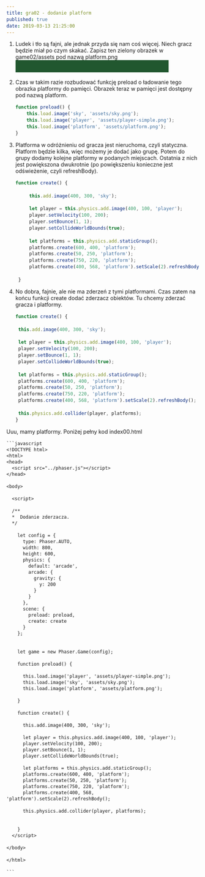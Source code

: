 ```yaml
---
title: gra02 - dodanie platform
published: true
date: 2019-03-13 21:25:00
---
```


1. Ludek i tło są fajni, ale jednak przyda się nam coś więcej. Niech gracz będzie miał po czym skakać. Zapisz ten zielony obrazek w game02/assets pod nazwą platform.png![](/assets/kurs-js/game02/platform.png)

1. Czas w takim razie rozbudować funkcję preload o ładowanie tego obrazka platformy do pamięci. Obrazek teraz w pamięci jest dostępny pod nazwą platform.


	```javascript
	function preload() {
		this.load.image('sky', 'assets/sky.png');
		this.load.image('player', 'assets/player-simple.png');
		this.load.image('platform', 'assets/platform.png');
	}
	```

1. Platforma w odróżnieniu od gracza jest nieruchoma, czyli statyczna. Platform będzie kilka, więc możemy je dodać jako grupę. Potem do grupy dodamy kolejne platformy w podanych miejscach. Ostatnia z nich jest powiększona dwukrotnie (po powiększeniu konieczne jest odświeżenie, czyli refreshBody).

	```javascript
	function create() {

		 this.add.image(400, 300, 'sky');

		 let player = this.physics.add.image(400, 100, 'player');
		 player.setVelocity(100, 200);
		 player.setBounce(1, 1);
		 player.setCollideWorldBounds(true);

		 let platforms = this.physics.add.staticGroup();
		 platforms.create(600, 400, 'platform');
		 platforms.create(50, 250, 'platform');
		 platforms.create(750, 220, 'platform');
		 platforms.create(400, 568, 'platform').setScale(2).refreshBody();

	 }
	```

1. No dobra, fajnie, ale nie ma zderzeń z tymi platformami. Czas zatem na końcu funkcji create dodać zderzacz obiektów. Tu chcemy zderzać gracza i platformy.

	```javascript
	function create() {

	 this.add.image(400, 300, 'sky');

	 let player = this.physics.add.image(400, 100, 'player');
	 player.setVelocity(100, 200);
	 player.setBounce(1, 1);
	 player.setCollideWorldBounds(true);

	 let platforms = this.physics.add.staticGroup();
	 platforms.create(600, 400, 'platform');
	 platforms.create(50, 250, 'platform');
	 platforms.create(750, 220, 'platform');
	 platforms.create(400, 568, 'platform').setScale(2).refreshBody();

	 this.physics.add.collider(player, platforms);
	}
	```

Uuu, mamy platformy. Poniżej pełny kod index00.html

	```javascript
	<!DOCTYPE html>
	<html>
	<head>
	  <script src="../phaser.js"></script>
	</head>

	<body>

	  <script>

	  /**
	  *  Dodanie zderzacza.
	  */

	    let config = {
	      type: Phaser.AUTO,
	      width: 800,
	      height: 600,
	      physics: {
	        default: 'arcade',
	        arcade: {
	          gravity: {
	            y: 200
	          }
	        }
	      },
	      scene: {
	        preload: preload,
	        create: create
	      }
	    };


	    let game = new Phaser.Game(config);

	    function preload() {

	      this.load.image('player', 'assets/player-simple.png');
	      this.load.image('sky', 'assets/sky.png');
	      this.load.image('platform', 'assets/platform.png');

	    }

	    function create() {

	      this.add.image(400, 300, 'sky');

	      let player = this.physics.add.image(400, 100, 'player');
	      player.setVelocity(100, 200);
	      player.setBounce(1, 1);
	      player.setCollideWorldBounds(true);

	      let platforms = this.physics.add.staticGroup();
	      platforms.create(600, 400, 'platform');
	      platforms.create(50, 250, 'platform');
	      platforms.create(750, 220, 'platform');
	      platforms.create(400, 568, 'platform').setScale(2).refreshBody();

	      this.physics.add.collider(player, platforms);


	    }
	  </script>

	</body>

	</html>

	```
